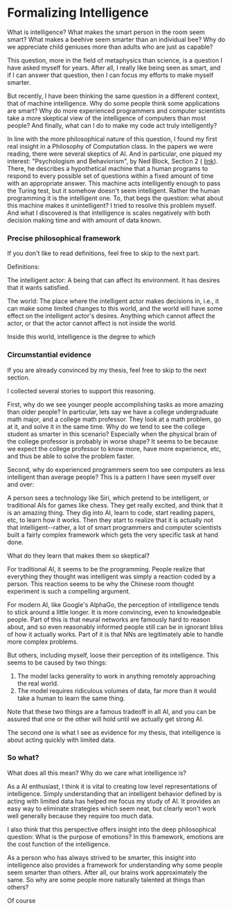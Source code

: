 # Formalizing Intelligence

What is intelligence? What makes the smart person in the room seem smart? What makes a beehive seem smarter than an individual bee? Why do we appreciate child geniuses more than adults who are just as capable?

This question, more in the field of metaphysics than science, is a question I have asked myself for years. After all, I really like being seen as smart, and if I can answer that question, then I can focus my efforts to make myself smarter.

But recently, I have been thinking the same question in a different context, that of machine intelligence. Why do some people think some applications are smart? Why do more experienced programmers and computer scientists take a more skeptical view of the intelligence of computers than most people? And finally, what can I do to make my code act truly intelligently?

In line with the more philosophical nature of this question, I found my first real insight in a Philosophy of Computation class. In the papers we were reading, there were several skeptics of AI. And in particular, one piqued my interest: "Psychologism and Behaviorism", by Ned Block, Section 2 ( [link](http://www.nyu.edu/gsas/dept/philo/faculty/block/papers/Psychologism.htm)). There, he describes a hypothetical machine that a human programs to respond to every possible set of questions within a fixed amount of time with an appropriate answer. This machine acts intelligently enough to pass the Turing test, but it somehow doesn't seem intelligent. Rather the human programming it is the intelligent one. To, that begs the question: what about this machine makes it unintelligent? I tried to resolve this problem myself. And what I discovered is that intelligence is scales negatively with both decision making time and with amount of data known.

### Precise philosophical framework

If you don't like to read definitions, feel free to skip to the next part.

Definitions:

The intelligent actor: A being that can affect its environment. It has desires that it wants satisfied.

The world: The place where the intelligent actor makes decisions in, i.e., it can make some limited changes to this world, and the world will have some effect on the intelligent actor's desires. Anything which cannot affect the actor, or that the actor cannot affect is not inside the world.

Inside this world, intelligence is the degree to which


### Circumstantial evidence

If you are already convinced by my thesis, feel free to skip to the next section.

I collected several stories to support this reasoning.

First, why do we see younger people accomplishing tasks as more amazing than older people? In particular, lets say we have a college undergraduate math major, and a college math professor. They look at a math problem, go at it, and solve it in the same time. Why do we tend to see the college student as smarter in this scenario? Especially when the physical brain of the college professor is probably in worse shape? It seems to be because we expect the college professor to know more, have more experience, etc, and thus be able to solve the problem faster.

Second, why do experienced programmers seem too see computers as less intelligent than average people? This is a pattern I have seen myself over and over:

A person sees a technology like Siri, which pretend to be intelligent, or traditional AIs for games like chess. They get really excited, and think that it is an amazing thing. They dig into AI, learn to code, start reading papers, etc, to learn how it works. Then they start to realize that it is actually not that intelligent--rather, a lot of smart programmers and computer scientists built a fairly complex framework which gets the very specific task at hand done.

What do they learn that makes them so skeptical?

For traditional AI, it seems to be the programming. People realize that everything they thought was intelligent was simply a reaction coded by a person. This reaction seems to be why the Chinese room thought experiment is such a compelling argument.

For modern AI, like Google's AlphaGo, the perception of intelligence tends to stick around a little longer. It is more convincing, even to knowledgeable people. Part of this is that neural networks are famously hard to reason about, and so even reasonably informed people still can be in ignorant bliss of how it actually works. Part of it is that NNs are legitimately able to handle more complex problems.

But others, including myself, loose their perception of its intelligence. This seems to be caused by two things:

1. The model lacks generality to work in anything remotely approaching the real world.
2. The model requires ridiculous volumes of data, far more than it would take a human to learn the same thing.

Note that these two things are a famous tradeoff in all AI, and you can be assured that one or the other will hold until we actually get strong AI.

The second one is what I see as evidence for my thesis, that intelligence is about acting quickly with limited data.

### So what?

What does all this mean? Why do we care what intelligence is?

As a AI enthusiast, I think it is vital to creating low level representations of intelligence. Simply understanding that an intelligent behavior defined by is acting with limited data has helped me focus my study of AI. It provides an easy way to eliminate strategies which seem neat, but clearly won't work well generally because they require too much data.

I also think that this perspective offers insight into the deep philosophical question: What is the purpose of emotions? In this framework, emotions are the cost function of the intelligence.

As a person who has always strived to be smarter, this insight into intelligence also provides a framework for understanding why some people seem smarter than others. After all, our brains work approximately the same. So why are some people more naturally talented at things than others?




Of course
